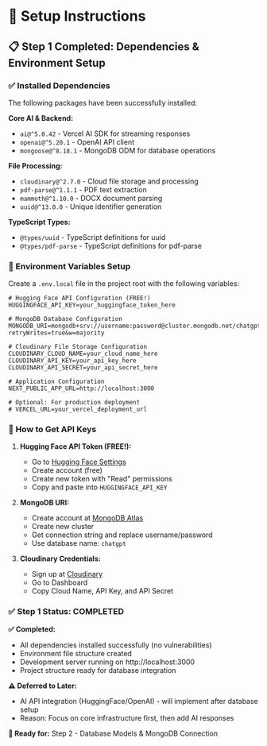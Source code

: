 # 🔧 Setup Instructions

## 📋 Step 1 Completed: Dependencies & Environment Setup

### ✅ Installed Dependencies

The following packages have been successfully installed:

**Core AI & Backend:**
- `ai@^5.0.42` - Vercel AI SDK for streaming responses
- `openai@^5.20.1` - OpenAI API client
- `mongoose@^8.18.1` - MongoDB ODM for database operations

**File Processing:**
- `cloudinary@^2.7.0` - Cloud file storage and processing
- `pdf-parse@^1.1.1` - PDF text extraction
- `mammoth@^1.10.0` - DOCX document parsing
- `uuid@^13.0.0` - Unique identifier generation

**TypeScript Types:**
- `@types/uuid` - TypeScript definitions for uuid
- `@types/pdf-parse` - TypeScript definitions for pdf-parse

### 🔐 Environment Variables Setup

Create a `.env.local` file in the project root with the following variables:

```env
# Hugging Face API Configuration (FREE!)
HUGGINGFACE_API_KEY=your_huggingface_token_here

# MongoDB Database Configuration
MONGODB_URI=mongodb+srv://username:password@cluster.mongodb.net/chatgpt?retryWrites=true&w=majority

# Cloudinary File Storage Configuration
CLOUDINARY_CLOUD_NAME=your_cloud_name_here
CLOUDINARY_API_KEY=your_api_key_here
CLOUDINARY_API_SECRET=your_api_secret_here

# Application Configuration
NEXT_PUBLIC_APP_URL=http://localhost:3000

# Optional: For production deployment
# VERCEL_URL=your_vercel_deployment_url
```

### 🔑 How to Get API Keys

1. **Hugging Face API Token (FREE!):**
   - Go to [Hugging Face Settings](https://huggingface.co/settings/tokens)
   - Create account (free)
   - Create new token with "Read" permissions
   - Copy and paste into `HUGGINGFACE_API_KEY`

2. **MongoDB URI:**
   - Create account at [MongoDB Atlas](https://cloud.mongodb.com)
   - Create new cluster
   - Get connection string and replace username/password
   - Use database name: `chatgpt`

3. **Cloudinary Credentials:**
   - Sign up at [Cloudinary](https://cloudinary.com)
   - Go to Dashboard
   - Copy Cloud Name, API Key, and API Secret

### ✅ Step 1 Status: COMPLETED

**✅ Completed:**
- All dependencies installed successfully (no vulnerabilities)
- Environment file structure created
- Development server running on http://localhost:3000
- Project structure ready for database integration

**⚠️ Deferred to Later:**
- AI API integration (HuggingFace/OpenAI) - will implement after database setup
- Reason: Focus on core infrastructure first, then add AI responses

**🚀 Ready for:** Step 2 - Database Models & MongoDB Connection

